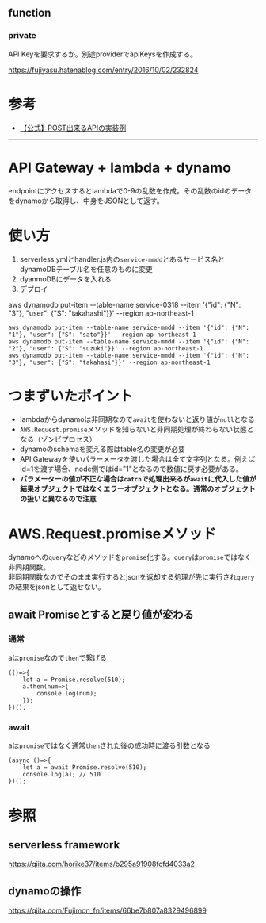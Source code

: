 ## function

### private

API Keyを要求するか。別途providerでapiKeysを作成する。

https://fujiyasu.hatenablog.com/entry/2016/10/02/232824


# 参考

- [【公式】POST出来るAPIの実装例](https://www.serverless.com/blog/node-rest-api-with-serverless-lambda-and-dynamodb)


---


# API Gateway + lambda + dynamo

endpointにアクセスするとlambdaで0-9の乱数を作成。その乱数のidのデータをdynamoから取得し、中身をJSONとして返す。

# 使い方

1. serverless.ymlとhandler.js内の`service-mmdd`とあるサービス名とdynamoDBテーブル名を任意のものに変更
2. dyanmoDBにデータを入れる
3. デプロイ

aws dynamodb put-item --table-name service-0318 --item '{"id": {"N": "3"}, "user": {"S": "takahashi"}}' --region ap-northeast-1

```
aws dynamodb put-item --table-name service-mmdd --item '{"id": {"N": "1"}, "user": {"S": "sato"}}' --region ap-northeast-1
aws dynamodb put-item --table-name service-mmdd --item '{"id": {"N": "2"}, "user": {"S": "suzuki"}}' --region ap-northeast-1
aws dynamodb put-item --table-name service-mmdd --item '{"id": {"N": "3"}, "user": {"S": "takahasi"}}' --region ap-northeast-1
```
# つまずいたポイント

- lambdaからdynamoは非同期なので`await`を使わないと返り値が`null`となる
- `AWS.Request.promise`メソッドを知らないと非同期処理が終わらない状態となる（ゾンビプロセス）
- dynamoのschemaを変える際はtable名の変更が必要
- API Gatewayを使いパラーメータを渡した場合は全て文字列となる。例えばid=1を渡す場合、node側ではid="1"となるので数値に戻す必要がある。
- **パラメーターの値が不正な場合は`catch`で処理出来るが`await`に代入した値が結果オブジェクトではなくエラーオブジェクトとなる。通常のオブジェクトの扱いと異なるので注意**

# AWS.Request.promiseメソッド

dynamoへの`query`などのメソッドを`promise`化する。`query`は`promise`ではなく非同期関数。<br>
非同期関数なのでそのまま実行するとjsonを返却する処理が先に実行され`query`の結果をjsonとして返せない。

## await Promiseとすると戻り値が変わる

### 通常

aは`promise`なので`then`で繋げる

```JS
(()=>{
    let a = Promise.resolve(510);
    a.then(num=>{
        console.log(num);
    });
})();
```

### await

aは`promise`ではなく通常`then`された後の成功時に渡る引数となる

```JS
(async ()=>{
    let a = await Promise.resolve(510);
    console.log(a); // 510
})();
```

# 参照

## serverless framework
https://qiita.com/horike37/items/b295a91908fcfd4033a2

## dynamoの操作
https://qiita.com/Fujimon_fn/items/66be7b807a8329496899
